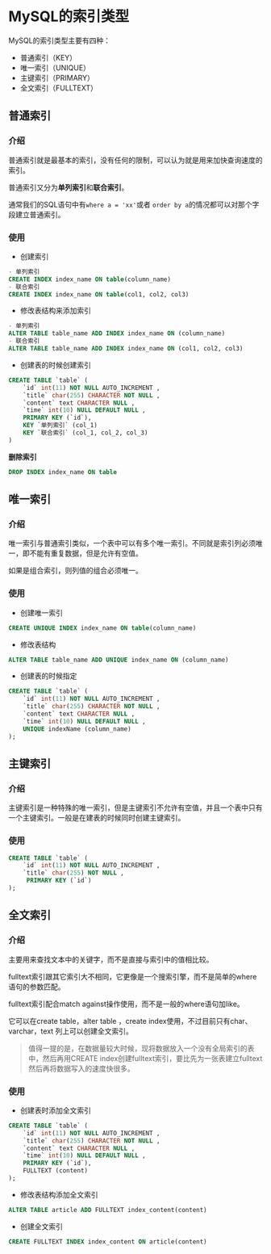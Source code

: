 # MySQL的索引类型

MySQL的索引类型主要有四种：

- 普通索引（KEY）
- 唯一索引（UNIQUE）
- 主键索引（PRIMARY）
- 全文索引（FULLTEXT）

## 普通索引

### 介绍

普通索引就是最基本的索引，没有任何的限制，可以认为就是用来加快查询速度的索引。

普通索引又分为**单列索引**和**联合索引**。

通常我们的SQL语句中有`where a = 'xx'`或者 `order by a`的情况都可以对那个字段建立普通索引。

### 使用

- 创建索引

```SQL
- 单列索引
CREATE INDEX index_name ON table(column_name)
- 联合索引
CREATE INDEX index_name ON table(col1, col2, col3)
```

- 修改表结构来添加索引

```SQL
- 单列索引
ALTER TABLE table_name ADD INDEX index_name ON (column_name)
- 联合索引
ALTER TABLE table_name ADD INDEX index_name ON (col1, col2, col3)
```

- 创建表的时候创建索引

```sql
CREATE TABLE `table` (
    `id` int(11) NOT NULL AUTO_INCREMENT ,
    `title` char(255) CHARACTER NOT NULL ,
    `content` text CHARACTER NULL ,
    `time` int(10) NULL DEFAULT NULL ,
    PRIMARY KEY (`id`),
    KEY `单列索引` (col_1)
    KEY `联合索引` (col_1, col_2, col_3)
)
```

**删除索引**

```sql
DROP INDEX index_name ON table
```

## 唯一索引

### 介绍

唯一索引与普通索引类似，一个表中可以有多个唯一索引。不同就是索引列必须唯一，即不能有重复数据，但是允许有空值。

如果是组合索引，则列值的组合必须唯一。

### 使用

- 创建唯一索引

```sql
CREATE UNIQUE INDEX index_name ON table(column_name)
```

- 修改表结构

```sql
ALTER TABLE table_name ADD UNIQUE index_name ON (column_name)
```

- 创建表的时候指定

```sql
CREATE TABLE `table` (
    `id` int(11) NOT NULL AUTO_INCREMENT ,
    `title` char(255) CHARACTER NOT NULL ,
    `content` text CHARACTER NULL ,
    `time` int(10) NULL DEFAULT NULL ,
    UNIQUE indexName (column_name)
);
```

## 主键索引

### 介绍

主键索引是一种特殊的唯一索引，但是主键索引不允许有空值，并且一个表中只有一个主键索引。一般是在建表的时候同时创建主键索引。

### 使用

```sql
CREATE TABLE `table` (
    `id` int(11) NOT NULL AUTO_INCREMENT ,
    `title` char(255) NOT NULL ,
     PRIMARY KEY (`id`)
);
```

## 全文索引

### 介绍

主要用来查找文本中的关键字，而不是直接与索引中的值相比较。

fulltext索引跟其它索引大不相同，它更像是一个搜索引擎，而不是简单的where语句的参数匹配。

fulltext索引配合match against操作使用，而不是一般的where语句加like。

它可以在create table，alter table ，create index使用，不过目前只有char、varchar，text 列上可以创建全文索引。

> 值得一提的是，在数据量较大时候，现将数据放入一个没有全局索引的表中，然后再用CREATE index创建fulltext索引，要比先为一张表建立fulltext然后再将数据写入的速度快很多。

### 使用

- 创建表时添加全文索引

```sql
CREATE TABLE `table` (
    `id` int(11) NOT NULL AUTO_INCREMENT ,
    `title` char(255) CHARACTER NOT NULL ,
    `content` text CHARACTER NULL ,
    `time` int(10) NULL DEFAULT NULL ,
    PRIMARY KEY (`id`),
    FULLTEXT (content)
);
```

- 修改表结构添加全文索引

```sql
ALTER TABLE article ADD FULLTEXT index_content(content)
```

- 创建全文索引

```sql
CREATE FULLTEXT INDEX index_content ON article(content)
```

